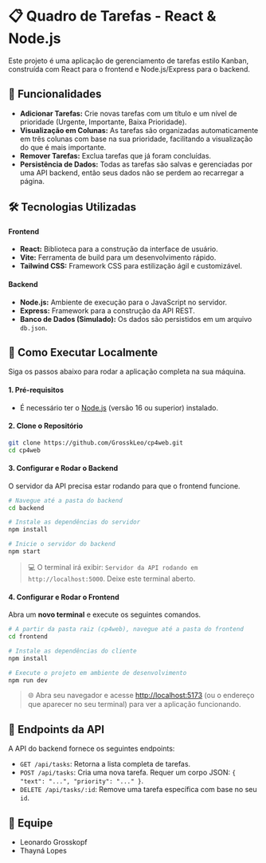 # 📋 Quadro de Tarefas - React & Node.js

Este projeto é uma aplicação de gerenciamento de tarefas estilo Kanban, construída com React para o frontend e Node.js/Express para o backend.

## 🎯 Funcionalidades

  - **Adicionar Tarefas:** Crie novas tarefas com um título e um nível de prioridade (Urgente, Importante, Baixa Prioridade).
  - **Visualização em Colunas:** As tarefas são organizadas automaticamente em três colunas com base na sua prioridade, facilitando a visualização do que é mais importante.
  - **Remover Tarefas:** Exclua tarefas que já foram concluídas.
  - **Persistência de Dados:** Todas as tarefas são salvas e gerenciadas por uma API backend, então seus dados não se perdem ao recarregar a página.

## 🛠️ Tecnologias Utilizadas

#### **Frontend**

  - **React:** Biblioteca para a construção da interface de usuário.
  - **Vite:** Ferramenta de build para um desenvolvimento rápido.
  - **Tailwind CSS:** Framework CSS para estilização ágil e customizável.

#### **Backend**

  - **Node.js:** Ambiente de execução para o JavaScript no servidor.
  - **Express:** Framework para a construção da API REST.
  - **Banco de Dados (Simulado):** Os dados são persistidos em um arquivo `db.json`.

## 🚀 Como Executar Localmente

Siga os passos abaixo para rodar a aplicação completa na sua máquina.

#### **1. Pré-requisitos**

  - É necessário ter o [Node.js](https://nodejs.org/) (versão 16 ou superior) instalado.

#### **2. Clone o Repositório**

```sh
git clone https://github.com/GrosskLeo/cp4web.git
cd cp4web
```

#### **3. Configurar e Rodar o Backend**

O servidor da API precisa estar rodando para que o frontend funcione.

```sh
# Navegue até a pasta do backend
cd backend

# Instale as dependências do servidor
npm install

# Inicie o servidor do backend
npm start
```

> 💻 O terminal irá exibir: `Servidor da API rodando em http://localhost:5000`. Deixe este terminal aberto.

#### **4. Configurar e Rodar o Frontend**

Abra um **novo terminal** e execute os seguintes comandos.

```sh
# A partir da pasta raiz (cp4web), navegue até a pasta do frontend
cd frontend

# Instale as dependências do cliente
npm install

# Execute o projeto em ambiente de desenvolvimento
npm run dev
```

> 🌐 Abra seu navegador e acesse [http://localhost:5173](https://www.google.com/search?q=http://localhost:5173/) (ou o endereço que aparecer no seu terminal) para ver a aplicação funcionando.

## 📝 Endpoints da API

A API do backend fornece os seguintes endpoints:

  - `GET /api/tasks`: Retorna a lista completa de tarefas.
  - `POST /api/tasks`: Cria uma nova tarefa. Requer um corpo JSON: `{ "text": "...", "priority": "..." }`.
  - `DELETE /api/tasks/:id`: Remove uma tarefa específica com base no seu `id`.

## 👥 Equipe

  - Leonardo Grosskopf
  - Thayná Lopes
